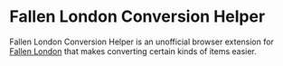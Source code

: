 # Fallen London Conversion Helper

Fallen London Conversion Helper is an unofficial browser extension for [Fallen London](http://fallenlondon.storynexus.com)
that makes converting certain kinds of items easier.
